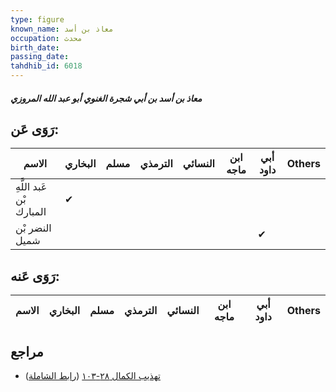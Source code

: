 ```yaml
---
type: figure
known_name: معاذ بن أسد
occupation: محدث
birth_date:
passing_date:
tahdhib_id: 6018
---
```

##### معاذ بن أسد بن أبي شجرة الغنوي أبو عبد الله المروزي

## رَوَى عَن:
| الاسم                    | البخاري | مسلم | الترمذي | النسائي | ابن ماجه | أبي داود | Others |
| ------------------------ | ------- | ---- | ------- | ------- | -------- | -------- | ------ |
| عَبد اللَّهِ بْن المبارك | ✔       |      |         |         |          |          |        |
| النضر بْن شميل           |         |      |         |         |          | ✔        |        |
## رَوَى عَنه:
| الاسم | البخاري | مسلم | الترمذي | النسائي | ابن ماجه | أبي داود | Others |
| ----- | ------- | ---- | ------- | ------- | -------- | -------- | ------ |
## مراجع
- [تهذيب الكمال ٢٨-١٠٣](obsidian://open?vault=Tahdhib-al-Kamal&file=Figures/٦٠١٨-معاذ%20بن%20أسد%20بن%20أبي%20شجرة%20الغنوي%20أبو%20عبد%20الله%20المروزي) ([رابط الشاملة](https://shamela.ws/book/3722/15078))